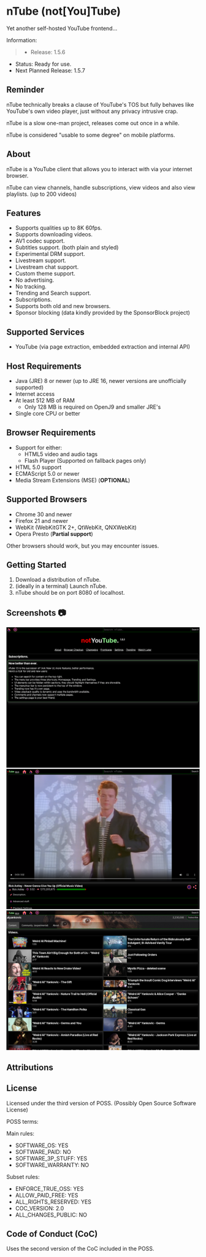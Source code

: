 # nTube (not[You]Tube)

Yet another self-hosted YouTube frontend...

Information:
> - Release: 1.5.6
- Status: Ready for use.
- Next Planned Release: 1.5.7

## Reminder

nTube technically breaks a clause of YouTube's TOS but fully behaves like YouTube's own video player, just without any privacy intrusive crap.

nTube is a slow one-man project, releases come out once in a while.

nTube is considered "usable to some degree" on mobile platforms.

## About

nTube is a YouTube client that allows you to interact with via your internet browser.

nTube can view channels, handle subscriptions, view videos and also view playlists. (up to 200 videos)

## Features

- Supports qualities up to 8K 60fps.
- Supports downloading videos.
- AV1 codec support.
- Subtitles support. (both plain and styled)
- Experimental DRM support.
- Livestream support.
- Livestream chat support.
- Custom theme support.
- No advertising.
- No tracking.
- Trending and Search support.
- Subscriptions.
- Supports both old and new browsers.
- Sponsor blocking (data kindly provided by the SponsorBlock project)

## Supported Services

- YouTube (via page extraction, embedded extraction and internal API)

## Host Requirements

- Java (JRE) 8 or newer (up to JRE 16, newer versions are unofficially supported)
- Internet access
- At least 512 MB of RAM
    - Only 128 MB is required on OpenJ9 and smaller JRE's
- Single core CPU or better

## Browser Requirements

- Support for either:
    - HTML5 video and audio tags
    - Flash Player (Supported on fallback pages only)
- HTML 5.0 support
- ECMAScript 5.0 or newer
- Media Stream Extensions (MSE) (<b>OPTIONAL</b>)

## Supported Browsers

- Chrome 30 and newer
- Firefox 21 and newer
- WebKit (WebKitGTK 2+, QtWebKit, QNXWebKit)
- Opera Presto (<b>Partial support</b>)

Other browsers should work, but you may encounter issues.

## Getting Started
1. Download a distribution of nTube.
2. (ideally in a terminal) Launch nTube.
3. nTube should be on port 8080 of localhost.

## Screenshots 📷

![Home Page](screenshots/home_page.png)
![Video Page](screenshots/video_page.png)
![Channel Page](screenshots/channel_page.png)

## Attributions
## License
Licensed under the third version of POSS. (Possibly Open Source Software License)

POSS terms:

Main rules:

- SOFTWARE_OS: YES
- SOFTWARE_PAID: NO
- SOFTWARE_3P_STUFF: YES
- SOFTWARE_WARRANTY: NO

Subset rules:

- ENFORCE_TRUE_OSS: YES
- ALLOW_PAID_FREE: YES
- ALL_RIGHTS_RESERVED: YES
- COC_VERSION: 2.0
- ALL_CHANGES_PUBLIC: NO

## Code of Conduct (CoC)
Uses the second version of the CoC included in the POSS.
